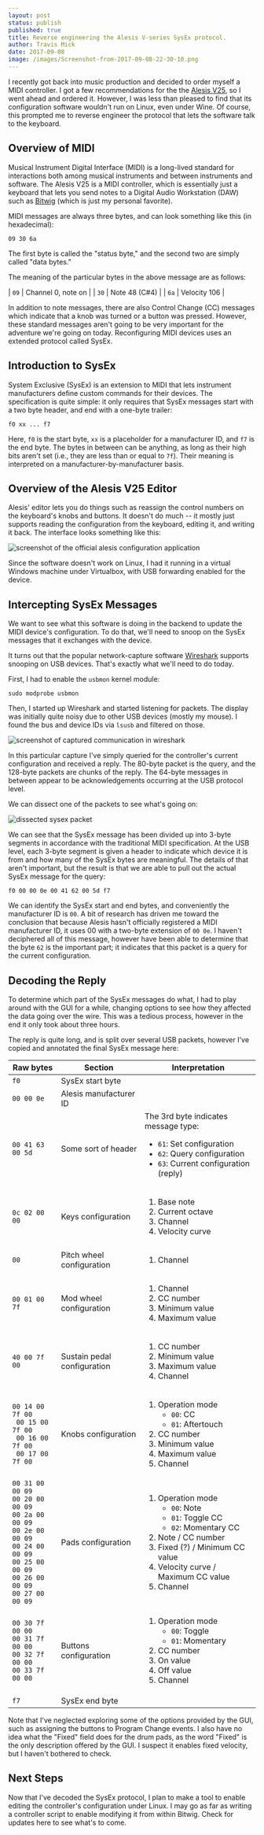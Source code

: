 ```yaml
---
layout: post
status: publish
published: true
title: Reverse engineering the Alesis V-series SysEx protocol.
author: Travis Mick
date: 2017-09-08
image: /images/Screenshot-from-2017-09-08-22-30-10.png
---
```

I recently got back into music production and decided to order myself a MIDI controller. I got a few recommendations for the the [Alesis V25](https://www.amazon.com/Alesis-V25-Keyboard-Controller-Buttons/dp/B00IWWBSD6/?th=1), so I went ahead and ordered it. However, I was less than pleased to find that its configuration software wouldn't run on Linux, even under Wine. Of course, this prompted me to reverse engineer the protocol that lets the software talk to the keyboard.

<!-- more -->

## Overview of MIDI

Musical Instrument Digital Interface (MIDI) is a long-lived standard for interactions both among musical instruments and between instruments and software. The Alesis V25 is a MIDI controller, which is essentially just a keyboard that lets you send notes to a Digital Audio Workstation (DAW) such as [Bitwig](https://www.bitwig.com/) (which is just my personal favorite).

MIDI messages are always three bytes, and can look something like this (in hexadecimal):

```
09 30 6a
```

The first byte is called the "status byte," and the second two are simply called "data bytes."

The meaning of the particular bytes in the above message are as follows:

| `09` | Channel 0, note on |
| `30` | Note 48 (C#4)      |
| `6a` | Velocity 106       |

In addition to note messages, there are also Control Change (CC) messages which indicate that a knob was turned or a button was pressed. However, these standard messages aren't going to be very important for the adventure we're going on today. Reconfiguring MIDI devices uses an extended protocol called SysEx.

## Introduction to SysEx

System Exclusive (SysEx) is an extension to MIDI that lets instrument manufacturers define custom commands for their devices. The specification is quite simple: it only requires that SysEx messages start with a two byte header, and end with a one-byte trailer:

```
f0 xx ... f7
```

Here, `f0` is the start byte, `xx` is a placeholder for a manufacturer ID, and `f7` is the end byte. The bytes in between can be anything, as long as their high bits aren't set (i.e., they are less than or equal to `7f`). Their meaning is interpreted on a manufacturer-by-manufacturer basis.

## Overview of the Alesis V25 Editor

Alesis' editor lets you do things such as reassign the control numbers on the keyboard's knobs and buttons. It doesn't do much -- it mostly just supports reading the configuration from the keyboard, editing it, and writing it back. The interface looks something like this:

![screenshot of the official alesis configuration application](/images/Screenshot-from-2017-09-08-22-14-58.png)

Since the software doesn't work on Linux, I had it running in a virtual Windows machine under Virtualbox, with USB forwarding enabled for the device.

## Intercepting SysEx Messages

We want to see what this software is doing in the backend to update the MIDI device's configuration. To do that, we'll need to snoop on the SysEx messages that it exchanges with the device.

It turns out that the popular network-capture software [Wireshark](https://www.wireshark.org) supports snooping on USB devices. That's exactly what we'll need to do today.

First, I had to enable the `usbmon` kernel module:

```
sudo modprobe usbmon
```

Then, I started up Wireshark and started listening for packets. The display was initially quite noisy due to other USB devices (mostly my mouse). I found the bus and device IDs via `lsusb` and filtered on those.

![screenshot of captured communication in wireshark](/images/Screenshot-from-2017-09-08-22-26-48.png)

In this particular capture I've simply queried for the controller's current configuration and received a reply. The 80-byte packet is the query, and the 128-byte packets are chunks of the reply. The 64-byte messages in between appear to be acknowledgements occurring at the USB protocol level.

We can dissect one of the packets to see what's going on:

![dissected sysex packet](/images/Screenshot-from-2017-09-08-22-30-10.png)

We can see that the SysEx message has been divided up into 3-byte segments in accordance with the traditional MIDI specification. At the USB level, each 3-byte segment is given a header to indicate which device it is from and how many of the SysEx bytes are meaningful. The details of that aren't important, but the result is that we are able to pull out the actual SysEx message for the query:

```
f0 00 00 0e 00 41 62 00 5d f7
```

We can identify the SysEx start and end bytes, and conveniently the manufacturer ID is `00`. A bit of research has driven me toward the conclusion that because Alesis hasn't officially registered a MIDI manufacturer ID, it uses 00 with a two-byte extension of `00 0e`. I haven't deciphered all of this message, however have been able to determine that the byte `62` is the important part; it indicates that this packet is a query for the current configuration.

## Decoding the Reply

To determine which part of the SysEx messages do what, I had to play around with the GUI for a while, changing options to see how they affected the data going over the wire. This was a tedious process, however in the end it only took about three hours.

The reply is quite long, and is split over several USB packets, however I've copied and annotated the final SysEx message here:

<table>
<thead>
<tr>
    <th>Raw bytes</th>
    <th>Section</th>
    <th>Interpretation</th>
</tr>
</thead>
<tbody>
<tr>
    <td><code>f0</code></td>
    <td>SysEx start byte</td>
    <td></td>
</tr>
<tr>
    <td><code>00 00 0e</code></td>
    <td>Alesis manufacturer ID</td>
    <td></td>
</tr>
<tr>
    <td><code>00 41 63 00 5d</code></td>
    <td>Some sort of header</td>
    <td>The 3rd byte indicates message type:
        <ul>
            <li><code>61</code>: Set configuration</li>
            <li><code>62</code>: Query configuration</li>
            <li><code>63</code>: Current configuration (reply)</li>
        </ul>
    </td>
</tr>
<tr>
    <td><code>0c 02 00 00</code></td>
    <td>Keys configuration</td>
    <td>
        <ol>
            <li>Base note</li>
            <li>Current octave</li>
            <li>Channel</li>
            <li>Velocity curve</li>
        </ol>
    </td>
</tr>
<tr>
    <td><code>00</code></td>
    <td>Pitch wheel configuration</td>
    <td>
        <ol>
            <li>Channel</li>
        </ol>
    </td>
</tr>
<tr>
    <td><code>00 01 00 7f</code></td>
    <td>Mod wheel configuration</td>
    <td>
        <ol>
            <li>Channel</li>
            <li>CC number</li>
            <li>Minimum value</li>
            <li>Maximum value</li>
        </ol>
    </td>
    </tr>
<tr>
    <td><code>40 00 7f 00</code></td>
    <td>Sustain pedal configuration</td>
    <td>
        <ol>
            <li>CC number</li>
            <li>Minimum value</li>
            <li>Maximum value</li>
            <li>Channel</li>
        </ol>
    </td>
</tr>
<tr>
    <td>
        <code>00 14 00 7f 00</code><br/>
        <code> 00 15 00 7f 00</code><br/>
        <code> 00 16 00 7f 00</code><br/>
        <code> 00 17 00 7f 00</code>
    </td>
    <td>Knobs configuration</td>
    <td>
        <ol>
            <li>Operation mode
                <ul>
                    <li><code>00</code>: CC</li>
                    <li><code>01</code>: Aftertouch</li>
                </ul>
            </li>
            <li>CC number</li>
            <li>Minimum value</li>
            <li>Maximum value</li>
            <li>Channel</li>
        </ol>
    </td>
</tr>
<tr>
    <td>
        <code>00 31 00 00 09</code><br/>
        <code>00 20 00 00 09</code><br/>
        <code>00 2a 00 00 09</code><br/>
        <code>00 2e 00 00 09</code><br/>
        <code>00 24 00 00 09</code><br/>
        <code>00 25 00 00 09</code><br/>
        <code>00 26 00 00 09</code><br/>
        <code>00 27 00 00 09</code>
    </td>
    <td>Pads configuration</td>
    <td>
        <ol>
            <li>Operation mode
                <ul>
                    <li><code>00</code>: Note</li>
                    <li><code>01</code>: Toggle CC</li>
                    <li><code>02</code>: Momentary CC</li>
                </ul>
            </li>
            <li>Note / CC number</li>
            <li>Fixed (?) / Minimum CC value</li>
            <li>Velocity curve / Maximum CC value</li>
            <li>Channel</li>
        </ol>
    </td>
</tr>
<tr>
    <td>
        <code>00 30 7f 00 00</code><br/>
        <code>00 31 7f 00 00</code><br/>
        <code>00 32 7f 00 00</code><br/>
        <code>00 33 7f 00 00</code>
    </td>
    <td>Buttons configuration</td>
    <td>
        <ol>
            <li>Operation mode
                <ul>
                    <li><code>00</code>: Toggle</li>
                    <li><code>01</code>: Momentary</li>
                </ul>
            </li>
            <li>CC number</li>
            <li>On value</li>
            <li>Off value</li>
            <li>Channel</li>
        </ol>
    </td>
</tr>
<tr>
    <td><code>f7</code></td>
    <td>SysEx end byte</td>
    <td></td>
</tr>
</tbody>
</table>

Note that I've neglected exploring some of the options provided by the GUI, such as assigning the buttons to Program Change events. I also have no idea what the "Fixed" field does for the drum pads, as the word "Fixed" is the only description offered by the GUI. I suspect it enables fixed velocity, but I haven't bothered to check.

## Next Steps

Now that I've decoded the SysEx protocol, I plan to make a tool to enable editing the controller's configuration under Linux. I may go as far as writing a controller script to enable modifying it from within Bitwig. Check for updates here to see what's to come.

